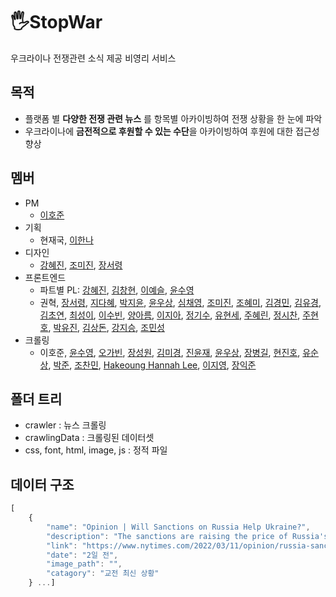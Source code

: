 # 🖐StopWar
우크라이나 전쟁관련 소식 제공 비영리 서비스

## 목적
- 플랫폼 별 **다양한 전쟁 관련 뉴스** 를 항목별 아카이빙하여 전쟁 상황을 한 눈에 파악
- 우크라이나에 **금전적으로 후원할 수 있는 수단**을 아카이빙하여 후원에 대한 접근성 향상
 
## 멤버
- PM
    - [이호준](https://github.com/paullabkorea)
- 기획
    - 현재국, [이한나](https://github.com/yeeehannah)
- 디자인
    - [강혜진](https://github.com/dreamfulbud), [조미진](https://github.com/mmcho122), [장서령](https://github.com/beurmuz)
- 프론트엔드
    - 파트별 PL: [강혜진](https://github.com/dreamfulbud), [김창현](https://github.com/kimtothechang), [이예슬](https://github.com/Leemainsw), [윤수영](https://github.com/ddooyn)
    - 권혁, [장서령](https://github.com/beurmuz), [지다혜](https://github.com/daaahailey), [박지윤](https://github.com/junep16), [윤우상](https://github.com/yws1502), [심채영](https://github.com/chaengs), [조미진](https://github.com/mmcho122), [조혜미](https://github.com/JoHyemi), [김경민](https://github.com/View-Studio), [김유경](https://github.com/kimyou1102), [김초연](https://github.com/vnfdusdl), [최성이](https://github.com/choisung2), [이수빈](https://github.com/Stephanie9349), [양아름](https://github.com/areumsheep), [이지아](https://github.com/zeroto99), [정기수](https://github.com/Jeong-ki), [유현세](https://github.com/Mangopapa1), [주혜린](https://github.com/HyeRrin), [정시찬](https://github.com/sichan1301), [주현호](https://github.com/hyjoo1226), [박유진](https://github.com/yoojin-park19), [김상돈](https://github.com/Sangdon1029), [강지승](https://github.com/jiseung-kang), [조민성](https://github.com/kkumtree)
- 크롤링
    - 이호준, [윤수영](https://github.com/ddooyn), [오가빈](https://github.com/gabiiiiiiii), [장성원](https://github.com/jjangsungwon), [김미경](https://github.com/rmfosem613), [진윤재](https://github.com/jinyun3075), [윤우상](https://github.com/yws1502), [장병길](https://github.com/krgil), [현진호](https://github.com/neverlish), [유순상](https://github.com/yooss2006), [박준](https://github.com/Penguin-God), [조찬민](https://github.com/jochanmin), [Hakeoung Hannah Lee](https://github.com/HakeoungLee), [이지영](https://github.com/gygy7151), [장익준](https://github.com/jangjo123)

## 폴더 트리
* crawler : 뉴스 크롤링
* crawlingData : 크롤링된 데이터셋
* css, font, html, image, js : 정적 파일

## 데이터 구조
```javascript
[
    {
        "name": "Opinion | Will Sanctions on Russia Help Ukraine?",
        "description": "The sanctions are raising the price of Russia's belligerence and can \ndegrade its capacity to pursue this campaign of terror, or others,...",
        "link": "https://www.nytimes.com/2022/03/11/opinion/russia-sanctions.html",
        "date": "2일 전",
        "image_path": "",
        "catagory": "교전 최신 상황"
    } ...]
``` 
